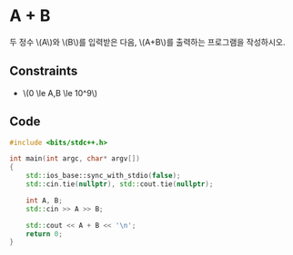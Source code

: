 # A + B

 두 정수 \\(A\\)와 \\(B\\)를 입력받은 다음, \\(A+B\\)를 출력하는 프로그램을 작성하시오.

## Constraints

* \\(0 \le A,B \le 10^9\\)

## Code

```cpp
#include <bits/stdc++.h>

int main(int argc, char* argv[])
{
    std::ios_base::sync_with_stdio(false);
	std::cin.tie(nullptr), std::cout.tie(nullptr);

    int A, B;
    std::cin >> A >> B;

    std::cout << A + B << '\n';
    return 0;
}
```